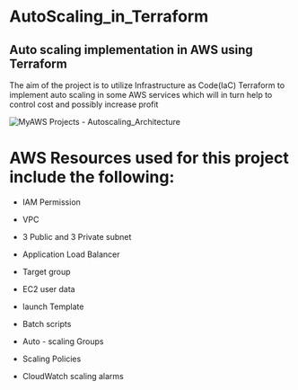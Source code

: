 # AutoScaling_in_Terraform
## Auto scaling implementation in AWS using Terraform
The aim of the project is to utilize Infrastructure as Code(IaC) Terraform to implement auto scaling in some AWS services which will in turn help to control cost and possibly increase profit
<br>

![MyAWS Projects - Autoscaling_Architecture](https://github.com/user-attachments/assets/57fecace-591d-435b-ad6d-fa51287fe6b9)




# AWS Resources  used for this project include the following:

- IAM Permission
  
- VPC
  
- 3 Public and 3 Private subnet

- Application Load Balancer

- Target group

- EC2 user data

- launch Template

- Batch scripts

-  Auto - scaling Groups

- Scaling Policies

- CloudWatch scaling alarms


